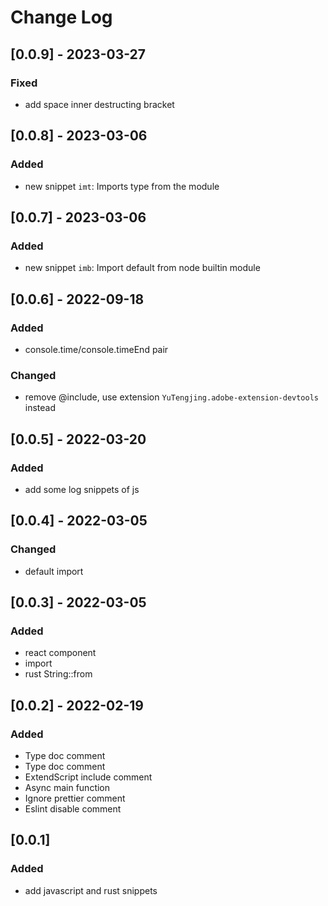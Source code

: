 # Change Log

## [0.0.9] - 2023-03-27

### Fixed

- add space inner destructing bracket

## [0.0.8] - 2023-03-06

### Added

- new snippet `imt`: Imports type from the module

## [0.0.7] - 2023-03-06

### Added

- new snippet `imb`: Import default from node builtin module

## [0.0.6] - 2022-09-18

### Added

- console.time/console.timeEnd pair

### Changed

- remove @include, use extension `YuTengjing.adobe-extension-devtools` instead

## [0.0.5] - 2022-03-20

### Added

- add some log snippets of js

## [0.0.4] - 2022-03-05

### Changed

- default import

## [0.0.3] - 2022-03-05

### Added

- react component
- import
- rust String::from

## [0.0.2] - 2022-02-19

### Added

- Type doc comment
- Type doc comment
- ExtendScript include comment
- Async main function
- Ignore prettier comment
- Eslint disable comment

## [0.0.1]

### Added

- add javascript and rust snippets
